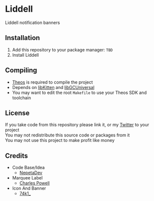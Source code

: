 # Liddell
Liddell notification banners

## Installation
1. Add this repository to your package manager: `TBD`
2. Install Liddell

## Compiling
  - [Theos](https://theos.dev/) is required to compile the project
  - Depends on [libKitten](https://github.com/schneelittchen/libKitten) and [libGCUniversal](https://github.com/MrGcGamer/LibGcUniversalDocumentation)
  - You may want to edit the root `Makefile` to use your Theos SDK and toolchain

## License
If you take code from this repository please link it, or my [Twitter](https://twitter.com/schneelittchen) to your project<br>
You may not redistribute this source code or packages from it<br>
You may not use this project to make profit like money

## Credits
  - Code Base/Idea
    - [NepetaDev](https://twitter.com/NepetaDev)
  - Marquee Label
    - [Charles Powell](https://github.com/cbpowell)
  - Icon And Banner
    - [74k1_](https://twitter.com/74k1_)
